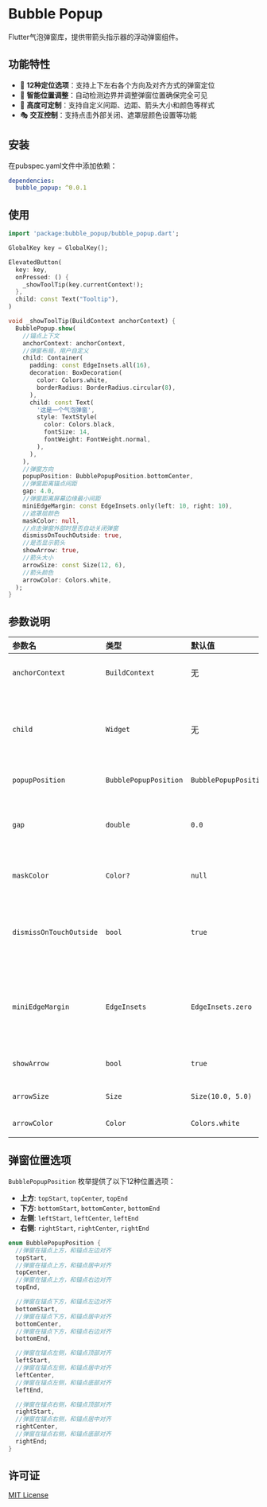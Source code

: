 # Bubble Popup

Flutter气泡弹窗库，提供带箭头指示器的浮动弹窗组件。

## 功能特性

- 🎯 **12种定位选项**：支持上下左右各个方向及对齐方式的弹窗定位
- 🔄 **智能位置调整**：自动检测边界并调整弹窗位置确保完全可见
- 🎨 **高度可定制**：支持自定义间距、边距、箭头大小和颜色等样式
- 🎭 **交互控制**：支持点击外部关闭、遮罩层颜色设置等功能

## 安装

在pubspec.yaml文件中添加依赖：

```yaml
dependencies:
  bubble_popup: ^0.0.1
```

## 使用

```dart
import 'package:bubble_popup/bubble_popup.dart';

GlobalKey key = GlobalKey();

ElevatedButton(
  key: key,
  onPressed: () {
    _showToolTip(key.currentContext!);
  },
  child: const Text("Tooltip"),
)

void _showToolTip(BuildContext anchorContext) {
  BubblePopup.show(
    //锚点上下文
    anchorContext: anchorContext,
    //弹窗布局，用户自定义
    child: Container(
      padding: const EdgeInsets.all(16),
      decoration: BoxDecoration(
        color: Colors.white,
        borderRadius: BorderRadius.circular(8),
      ),
      child: const Text(
        '这是一个气泡弹窗',
        style: TextStyle(
          color: Colors.black,
          fontSize: 14,
          fontWeight: FontWeight.normal,
        ),
      ),
    ),
    //弹窗方向
    popupPosition: BubblePopupPosition.bottomCenter,
    //弹窗距离锚点间距
    gap: 4.0,
    //弹窗距离屏幕边缘最小间距
    miniEdgeMargin: const EdgeInsets.only(left: 10, right: 10),
    //遮罩层颜色
    maskColor: null,
    //点击弹窗外部时是否自动关闭弹窗
    dismissOnTouchOutside: true,
    //是否显示箭头
    showArrow: true,
    //箭头大小
    arrowSize: const Size(12, 6),
    //箭头颜色
    arrowColor: Colors.white,
  );
}

```

## 参数说明

| 参数名 | 类型 | 默认值 | 描述 |
|:--------|:------|:--------|:------|
| `anchorContext` | `BuildContext` | 无 | 锚点上下文 |
| `child` | `Widget` | 无 | 弹窗内容，用户自定义 |
| `popupPosition` | `BubblePopupPosition` | `BubblePopupPosition.bottomCenter` | 弹窗方向 |
| `gap` | `double` | `0.0` | 弹窗距离锚点的间距 |
| `maskColor` | `Color?` | `null` | 遮罩层颜色 |
| `dismissOnTouchOutside` | `bool` | `true` | 点击弹窗外部是否关闭弹窗 |
| `miniEdgeMargin` | `EdgeInsets` | `EdgeInsets.zero` | 弹窗距离屏幕边缘最小间距 |
| `showArrow` | `bool` | `true` | 是否显示箭头 |
| `arrowSize` | `Size` | `Size(10.0, 5.0)` | 箭头大小 |
| `arrowColor` | `Color` | `Colors.white` | 箭头颜色 |

## 弹窗位置选项

`BubblePopupPosition` 枚举提供了以下12种位置选项：

- **上方**: `topStart`, `topCenter`, `topEnd`
- **下方**: `bottomStart`, `bottomCenter`, `bottomEnd`
- **左侧**: `leftStart`, `leftCenter`, `leftEnd`
- **右侧**: `rightStart`, `rightCenter`, `rightEnd`
```dart
enum BubblePopupPosition {
  //弹窗在锚点上方，和锚点左边对齐
  topStart,
  //弹窗在锚点上方，和锚点居中对齐
  topCenter,
  //弹窗在锚点上方，和锚点右边对齐
  topEnd,

  //弹窗在锚点下方，和锚点左边对齐
  bottomStart,
  //弹窗在锚点下方，和锚点居中对齐
  bottomCenter,
  //弹窗在锚点下方，和锚点右边对齐
  bottomEnd,

  //弹窗在锚点左侧，和锚点顶部对齐
  leftStart,
  //弹窗在锚点左侧，和锚点居中对齐
  leftCenter,
  //弹窗在锚点左侧，和锚点底部对齐
  leftEnd,

  //弹窗在锚点右侧，和锚点顶部对齐
  rightStart,
  //弹窗在锚点右侧，和锚点居中对齐
  rightCenter,
  //弹窗在锚点右侧，和锚点底部对齐
  rightEnd;
}
```

## 许可证

[MIT License](https://github.com/kongpf8848/bubble_popup/blob/master/LICENSE)